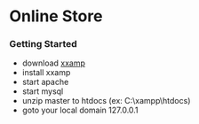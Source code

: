 
# Online Store

### Getting Started

- download [xxamp](https://www.apachefriends.org/download.html)
- install xxamp
- start apache
- start mysql
- unzip master to htdocs (ex: C:\xampp\htdocs)
- goto your local domain 127.0.0.1